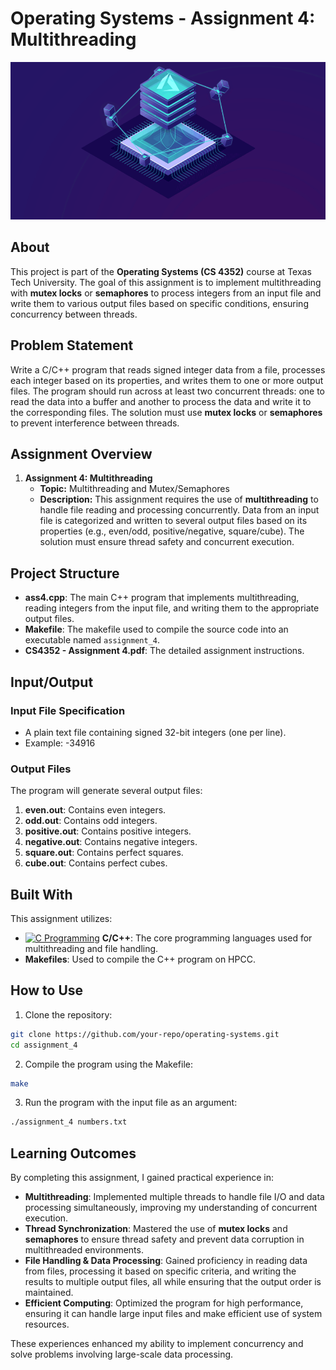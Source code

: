 # Operating Systems - Assignment 4: Multithreading
![Image](https://github.com/Dhruvbam/Operating-Systems/blob/main/Images/ass4.gif)

## About
This project is part of the **Operating Systems (CS 4352)** course at Texas Tech University. The goal of this assignment is to implement multithreading with **mutex locks** or **semaphores** to process integers from an input file and write them to various output files based on specific conditions, ensuring concurrency between threads.

## Problem Statement
Write a C/C++ program that reads signed integer data from a file, processes each integer based on its properties, and writes them to one or more output files. The program should run across at least two concurrent threads: one to read the data into a buffer and another to process the data and write it to the corresponding files. The solution must use **mutex locks** or **semaphores** to prevent interference between threads.

## Assignment Overview

1. **Assignment 4: Multithreading**
   - **Topic:** Multithreading and Mutex/Semaphores
   - **Description:** This assignment requires the use of **multithreading** to handle file reading and processing concurrently. Data from an input file is categorized and written to several output files based on its properties (e.g., even/odd, positive/negative, square/cube). The solution must ensure thread safety and concurrent execution.

## Project Structure
- **ass4.cpp**: The main C++ program that implements multithreading, reading integers from the input file, and writing them to the appropriate output files.
- **Makefile**: The makefile used to compile the source code into an executable named `assignment_4`.
- **CS4352 - Assignment 4.pdf**: The detailed assignment instructions.

## Input/Output
### Input File Specification
- A plain text file containing signed 32-bit integers (one per line).
- Example: -34916

### Output Files
The program will generate several output files:
1. **even.out**: Contains even integers.
2. **odd.out**: Contains odd integers.
3. **positive.out**: Contains positive integers.
4. **negative.out**: Contains negative integers.
5. **square.out**: Contains perfect squares.
6. **cube.out**: Contains perfect cubes.

## Built With
This assignment utilizes:
- <a href="https://en.wikipedia.org/wiki/C_(programming_language)" target="_blank" rel="noreferrer"><img src="https://img.shields.io/badge/C-00599C?style=for-the-badge&logo=c&logoColor=white" width="36" height="36" alt="C Programming" /></a> **C/C++**: The core programming languages used for multithreading and file handling.
- **Makefiles**: Used to compile the C++ program on HPCC.

## How to Use
1. Clone the repository:
  ```bash
  git clone https://github.com/your-repo/operating-systems.git
  cd assignment_4
  ```
2. Compile the program using the Makefile:
  ```bash
  make
  ```
3. Run the program with the input file as an argument:
  ```bash
  ./assignment_4 numbers.txt
  ```

## Learning Outcomes
By completing this assignment, I gained practical experience in:

- **Multithreading**: Implemented multiple threads to handle file I/O and data processing simultaneously, improving my understanding of concurrent execution.
- **Thread Synchronization**: Mastered the use of **mutex locks** and **semaphores** to ensure thread safety and prevent data corruption in multithreaded environments.
- **File Handling & Data Processing**: Gained proficiency in reading data from files, processing it based on specific criteria, and writing the results to multiple output files, all while ensuring that the output order is maintained.
- **Efficient Computing**: Optimized the program for high performance, ensuring it can handle large input files and make efficient use of system resources.

These experiences enhanced my ability to implement concurrency and solve problems involving large-scale data processing.

